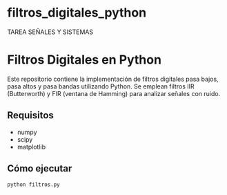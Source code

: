 # filtros_digitales_python
TAREA SEÑALES Y SISTEMAS
# Filtros Digitales en Python

Este repositorio contiene la implementación de filtros digitales pasa bajos, pasa altos y pasa bandas utilizando Python. Se emplean filtros IIR (Butterworth) y FIR (ventana de Hamming) para analizar señales con ruido.

## Requisitos
- numpy
- scipy
- matplotlib

## Cómo ejecutar
```bash
python filtros.py
